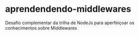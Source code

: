 # aprendendendo-middlewares

Desafio complementar da trilha de NodeJs para aperfeiçoar os conhecimentos sobre Middlewares
